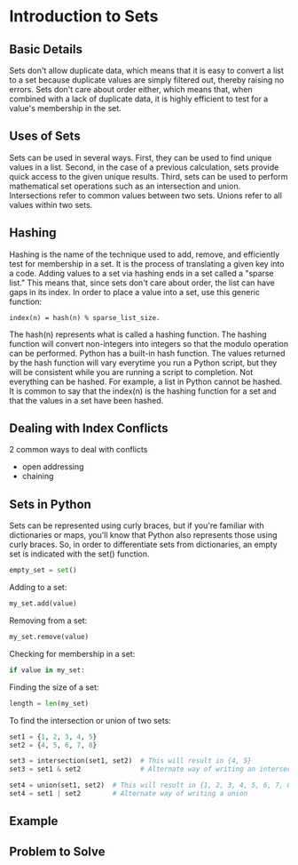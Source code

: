 # Introduction to Sets
## Basic Details
Sets don't allow duplicate data, which means that it is easy to convert a list to a set because duplicate values are simply filtered out, thereby raising no errors. Sets don't care about order either, which means that, when combined with a lack of duplicate data, it is highly efficient to test for a value's membership in the set.

## Uses of Sets
Sets can be used in several ways. First, they can be used to find unique values in a list. Second, in the case of a previous calculation, sets provide quick access to the given unique results. Third, sets can be used to perform mathematical set operations such as an intersection and union. Intersections refer to common values between two sets. Unions refer to all values within two sets.

## Hashing
Hashing is the name of the technique used to add, remove, and efficiently test for membership in a set. It is the process of translating a given key into a code. Adding values to a set via hashing ends in a set called a "sparse list." This means that, since sets don't care about order, the list can have gaps in its index. 
In order to place a value into a set, use this generic function:
```
index(n) = hash(n) % sparse_list_size.
```
The hash(n) represents what is called a hashing function. The hashing function will convert non-integers into integers so that the modulo operation can be performed. Python has a built-in hash function. The values returned by the hash function will vary everytime you run a Python script, but they will be consistent while you are running a script to completion. Not everything can be hashed. For example, a list in Python cannot be hashed. It is common to say that the index(n) is the hashing function for a set and that the values in a set have been hashed.

## Dealing with Index Conflicts

2 common ways to deal with conflicts
- open addressing
- chaining

## Sets in Python

Sets can be represented using curly braces, but if you're familiar with dictionaries or maps, you'll know that Python also represents those using curly braces. So, in order to differentiate sets from dictionaries, an empty set is indicated with the set() function.

``` python
empty_set = set()
```

Adding to a set:
``` python
my_set.add(value)
```

Removing from a set:
``` python
my_set.remove(value)
```

Checking for membership in a set:
``` python
if value in my_set:
```

Finding the size of a set:
``` python
length = len(my_set)
```

To find the intersection or union of two sets:
``` python
set1 = {1, 2, 3, 4, 5}
set2 = {4, 5, 6, 7, 8}

set3 = intersection(set1, set2)  # This will result in {4, 5}
set3 = set1 & set2               # Alternate way of writing an intersection

set4 = union(set1, set2)  # This will result in {1, 2, 3, 4, 5, 6, 7, 8}
set4 = set1 | set2        # Alternate way of writing a union
```

## Example

## Problem to Solve

